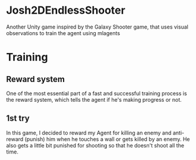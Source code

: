 # Josh2DEndlessShooter
Another Unity game inspired by the Galaxy Shooter game, that uses visual observations to train the agent using mlagents

# Training
## Reward system
One of the most essential part of a fast and successful training process is the reward system, which tells the agent if he's making progress or not.
## 1st try
In this game, I decided to reward my Agent for killing an enemy and anti-reward (punish) him when he touches a wall or gets killed by an enemy. He also gets a little bit punished for shooting so that he doesn't shoot all the time.
